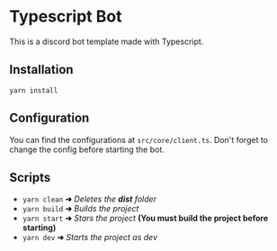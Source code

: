 # Typescript Bot
This is a discord bot template made with Typescript.

## Installation
```
yarn install
```

## Configuration
You can find the configurations at  `src/core/client.ts`. Don't forget to change the config before starting the bot.


## Scripts
- `yarn clean` **➜** *Deletes the **dist** folder*
- `yarn build` **➜** *Builds the project*
- `yarn start` **➜** *Stars the project* **(You must build the project before starting)**
- `yarn dev` **➜** *Starts the project as dev*
